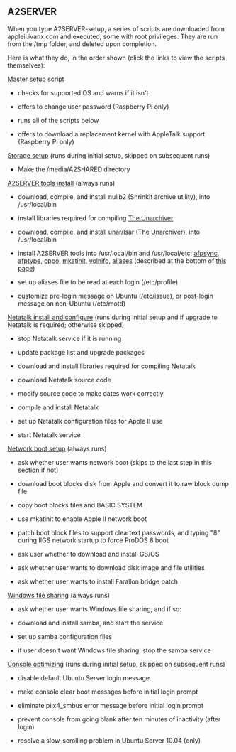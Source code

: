 ## A2SERVER

When you type A2SERVER-setup, a series of scripts are downloaded from
appleii.ivanx.com and executed, some with root privileges. They are run from
the /tmp folder, and deleted upon completion.

Here is what they do, in the order shown (click the links to view the scripts
themselves):

[Master setup script](setup/index.txt)

* checks for supported OS and warns if it isn\'t

* offers to change user password (Raspberry Pi only)

* runs all of the scripts below

* offers to download a replacement kernel with AppleTalk support (Raspberry Pi
  only)


[Storage setup](scripts/a2server-1-storage.txt) (runs during initial setup, skipped on subsequent runs)

* Make the /media/A2SHARED directory


[A2SERVER tools install](scripts/a2server-2-tools.txt) (always runs)

<!--
* update package list and upgrade packages (apt-get update/upgrade)
-->

* download, compile, and install nulib2 (ShrinkIt archive utility), into
  /usr/local/bin

* install libraries required for compiling [The Unarchiver][1]

* download, compile, and install unar/lsar (The Unarchiver), into
  /usr/local/bin

* install A2SERVER tools into /usr/local/bin and /usr/local/etc:
  [afpsync](scripts/tools/afpsync.txt),
  [afptype](scripts/tools/afptype.txt),
  [cppo](scripts/tools/cppo.txt),
  [mkatinit](scripts/tools/mkatinit.txt),
  [volnifo](scripts/tools/mkvolinfo.txt),
  [aliases](scripts/tools/a2server-aliases.txt) (described at the bottom of
  [this page](a2server_commands.html))

* set up aliases file to be read at each login (/etc/profile)

* customize pre-login message on Ubuntu (/etc/issue), or post-login message on
  non-Ubuntu (/etc/motd)


[Netatalk install and configure](scripts/a2server-3-sharing.txt) (runs during
initial setup and if upgrade to Netatalk is required; otherwise skipped)

* stop Netatalk service if it is running

* update package list and upgrade packages

* download and install libraries required for compiling Netatalk

* download Netatalk source code

* modify source code to make dates work correctly

* compile and install Netatalk

* set up Netatalk configuration files for Apple II use

* start Netatalk service


[Network boot setup](scripts/a2server-5-netboot.txt) (always runs)

* ask whether user wants network boot (skips to the last step in this section
  if not)

* download boot blocks disk from Apple and convert it to raw block dump file

* copy boot blocks files and BASIC.SYSTEM

* use mkatinit to enable Apple II network boot

* patch boot block files to support cleartext passwords, and typing \"8\"
  during IIGS network startup to force ProDOS 8 boot

* ask user whether to download and install GS/OS

* ask whether user wants to download disk image and file utilities

* ask whether user wants to install Farallon bridge patch


[Windows file sharing](scripts/a2server-6-samba.txt) (always runs)

* ask whether user wants Windows file sharing, and if so:

* download and install samba, and start the service

* set up samba configuration files

* if user doesn\'t want Windows file sharing, stop the samba service


[Console optimizing](scripts/a2server-7-console.txt) (runs during initial
setup, skipped on subsequent runs)

* disable default Ubuntu Server login message

* make console clear boot messages before initial login prompt

* eliminate piix4\_smbus error message before initial login prompt

* prevent console from going blank after ten minutes of inactivity (after
  login)

* resolve a slow-scrolling problem in Ubuntu Server 10.04 (only)


[1]: http://wakaba.c3.cx/s/apps/unarchiver.html
